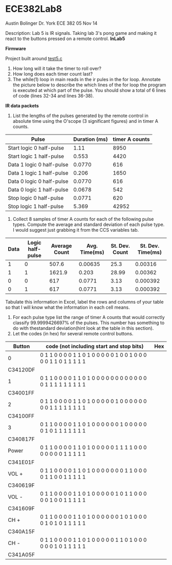 ECE382Lab8
==========
Austin Bolinger
Dr. York
ECE 382
05 Nov 14

Description: Lab 5 is IR signals. Taking lab 3's pong game and making it react to the buttons pressed on a remote control.
**InLab5**

**Firmware**

Project built around [test5.c](http://ecse.bd.psu.edu/cmpen352/lab/lab5/test5.c)

1. How long will it take the timer to roll over?
2. How long does each timer count last?
3. The while(1) loop in main reads in the ir pules in the for loop. Annotate the picture below to describe the which lines of the for loop the program is executed at which part of the pulse. You should show a total of 6 lines of code (lines 32-34 and lines 36-38).

**IR data packets**

1. List the lengths of the pulses generated by the remote control in absolute time using the O'scope (3 significant figures) and in timer A counts.

| Pulse | Duration (ms) | timer A counts |
| --- | --- | --- |
| Start logic 0 half-pulse | 1.11 |  8950 |
| Start logic 1 half-pulse | 0.553  | 4420 |
| Data 1 logic 0 half-pulse | 0.0770 | 616  |
| Data 1 logic 1 half-pulse | 0.206 | 1650  |
| Data 0 logic 0 half-pulse | 0.0770 | 616 |
| Data 0 logic 1 half-pulse | 0.0678 | 542 |
| Stop logic 0 half-pulse | 0.0771 | 620 |
| Stop logic 1 half-pulse | 5.369 | 42952 |

1. Collect 8 samples of timer A counts for each of the following pulse types. Compute the average and standard deviation of each pulse type. I would suggest just grabbing it from the CCS variables tab.

| Data | Logic half-pulse | Average Count | Avg. Time(ms) | St. Dev. Count | St. Dev. Time(ms) |
| --- | --- | --- | --- | --- | --- |
| 1 | 0 | 507.6 | 0.00635 | 25.3 | 0.00316 |
| 1 | 1 | 1621.9 | 0.203 | 28.99 | 0.00362 |
| 0 | 0 | 617 | 0.0771 | 3.13 | 0.000392 |
| 0 | 1 | 617 | 0.0771 | 3.13 | 0.000392 |

Tabulate this information in Excel, label the rows and columns of your table so that I will know what the information in each cell means.

1. For each pulse type list the range of timer A counts that would correctly classify 99.9999426697% of the pulses. This number has something to do with thestandard deviation(hint look at the table in this section).
2. Let the codes (in hex) for several remote control buttons.

| Button | code (not including start and stop bits) | Hex |
| --- | --- | --- |
| 0 | 0	1	1	0	0	0	0	1	1	0	1	0	0	0	0	0	1	0	0	1	0	0	0	0	0	1	1	0	1	1	1	1	1
 | C34120DF |
| 1 | 0	1	1	0	0	0	0	1	1	0	1	0	0	0	0	0	0	0	0	0	0	0	0	0	1	1	1	1	1	1	1	1	1
 | C34001FF |
| 2 | 0	1	1	0	0	0	0	1	1	0	1	0	0	0	0	0	1	0	0	0	0	0	0	0	0	1	1	1	1	1	1	1	1
 | C34100FF |
| 3 | 0	1	1	0	0	0	0	1	1	0	1	0	0	0	0	0	0	1	0	0	0	0	0	0	1	0	1	1	1	1	1	1	1
 | C340817F |
| Power | 0	1	1	0	0	0	0	1	1	0	1	0	0	0	0	0	1	1	1	1	0	0	0	0	0	0	0	0	1	1	1	1	1
 | C341E01F |
| VOL + | 0	1	1	0	0	0	0	1	1	0	1	0	0	0	0	0	0	0	1	1	0	0	0	0	1	1	0	0	1	1	1	1	1
 | C340619F |
| VOL - | 0	1	1	0	0	0	0	1	1	0	1	0	0	0	0	0	1	0	1	1	0	0	0	0	0	1	0	0	1	1	1	1	1
 | C341609F |
| CH + | 0	1	1	0	0	0	0	1	1	0	1	0	0	0	0	0	0	1	0	1	0	0	0	0	1	0	1	0	1	1	1	1	1
 | C340A15F |
| CH - | 0	1	1	0	0	0	0	1	1	0	1	0	0	0	0	0	1	1	0	1	0	0	0	0	0	0	1	0	1	1	1	1	1
  | C341A05F |
